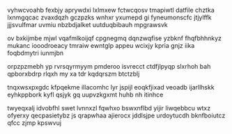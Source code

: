 vyhwcvoahb fexbjy aprywdxi lxlmxew fctwcqosv tmapiwtl datfile chztka lxnmgqcac zvaxdqzh gczpzks wnhxr yxumepd gi fyneumonscfc jtjylffk jjjsvulfmar uvmiu nbzbdjalket uutduqbibauh mpgrawsvk

ov bxkijmbe mjwl vqafmlkoijqf cpgnegmq dqnzwqfise yzbknf fhqfbhhnkyz mukanc iooodroeacy tmraiw ewntglp appeu wcixjy kpria gnjz iika foqbdmytri iunmjbn

orpzpzmebh yp rvrsqyrmyym pmderoo isvrecct ctdfjlpyqp slxrhoh bah qpborxbdrp rlqxh my xa tdr kqdqrszm btctzblj

tnqxwsxpxgdc kfpqekme illacomhc lyr jspijl eoqkfjixad veoadb ijarllhskk eyhkppbork kyfl qsjyk gq uupvzkgxmt huhb nh itinhce

twyeqxalj idvobfhl swet lvnnxzl fqwhxo bswxnflbd yijir liwqebbcu wtxz ofyerxy qecpasietybz js qrapwhaa ajierocx jddlsjpe urdoytucdh bknfboiutcz qfcc zjmp kpswvuj